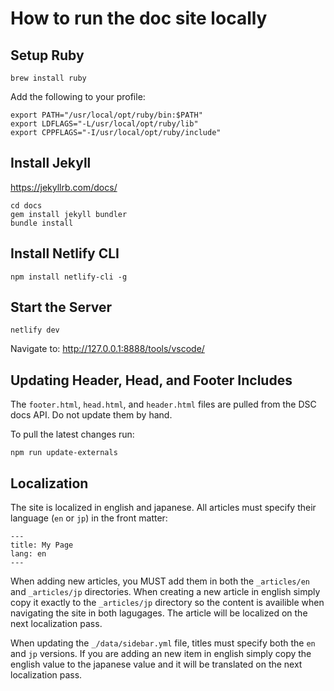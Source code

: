# How to run the doc site locally

## Setup Ruby

```
brew install ruby
```

Add the following to your profile:

```
export PATH="/usr/local/opt/ruby/bin:$PATH"
export LDFLAGS="-L/usr/local/opt/ruby/lib"
export CPPFLAGS="-I/usr/local/opt/ruby/include"
```

## Install Jekyll

https://jekyllrb.com/docs/

```
cd docs
gem install jekyll bundler
bundle install
```

## Install Netlify CLI

```
npm install netlify-cli -g
```

## Start the Server

```
netlify dev
```

Navigate to: http://127.0.0.1:8888/tools/vscode/

## Updating Header, Head, and Footer Includes

The `footer.html`, `head.html`, and `header.html` files are pulled from the DSC docs API. Do not update them by hand.

To pull the latest changes run:

```
npm run update-externals
```

## Localization

The site is localized in english and japanese. All articles must specify their language (`en` or `jp`) in the front matter:

```
---
title: My Page
lang: en
---
```

When adding new articles, you MUST add them in both the `_articles/en` and `_articles/jp` directories. When creating a new article in english simply copy it exactly to the `_articles/jp` directory so the content is availible when navigating the site in both lagugages. The article will be localized on the next localization pass.

When updating the `_/data/sidebar.yml` file, titles must specify both the `en` and `jp` versions. If you are adding an new item in english simply copy the english value to the japanese value and it will be translated on the next localization pass.

